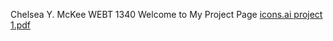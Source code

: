 Chelsea Y. McKee         WEBT 1340        Welcome to My Project Page 
[icons.ai project 1.pdf](https://github.com/cymckee/webt1340/files/7930472/icons.ai.project.1.pdf)
